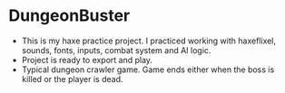 # DungeonBuster

- This is my haxe practice project. I practiced working with haxeflixel, sounds, fonts, inputs, combat system and AI logic.
- Project is ready to export and play.
- Typical dungeon crawler game. Game ends either when the boss is killed or the player is dead.
